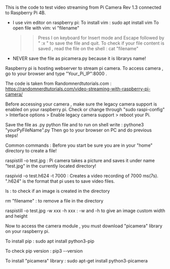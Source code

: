 This is the code to test video streaming from Pi Camera Rev 1.3 connected to Raspberry Pi 4B.
* I use vim editor on raspberry pi: 
  To install vim : sudo apt install vim
  To open file with vim: vi "filename" 
  >> Press I on keyboard for Insert mode and Escape followed by " :x " to save the file and quit.
  To check if your file content is saved , read the file on the shell : cat "filename" 

* NEVER save the file as picamera.py because it is librarys name!


Raspberry pi is hosting webserver to stream pi camera. To access camera , go to your browser and type "Your_Pi_IP":8000 . 

The code is taken from Randomnerdtutorials.com : https://randomnerdtutorials.com/video-streaming-with-raspberry-pi-camera/

Before accessing your camera , make sure the legacy camera support is enabled on your raspberry pi. Check or change through "sudo raspi-config" > Interface options > Enable legacy camera support > reboot your Pi.

Save the file as .py python file and to run on shell write : pythone3 "yourPyFileName".py
Then go to your browser on PC and do previous steps!

Common commands :  Before you start be sure you are in your "home" directory to create a file!
  
  raspistill -o test.jpg  : Pi camera takes a picture and saves it under name "test.jpg" in the currently located directory! 
  
  raspivid -o test.h624 -t 7000 : Creates a video recording of 7000 ms(7s). ".h624" is the format that pi uses to save video files.
  
  ls : to check if an image is created in the directory
  
  rm "filename" : to remove a file in the directory
  
  raspistill -o test.jpg -w xxx -h xxx : -w and -h to give an image custom width and height
  
Now to access the camera module , you must download "picamera" library on your raspberry pi.

   To install pip : sudo apt install python3-pip 
   
   To check pip version : pip3 --version
   
   To install "picamera" library : sudo apt-get install python3-picamera
   
